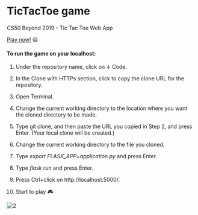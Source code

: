 # TicTacToe game

CS50 Beyond 2019 - Tic Tac Toe Web App

[Play now!](https://avital-tictactoe-game.herokuapp.com/ "Play now!")  :smiley:

#### To run the game on your localhost:

1. Under the repository name, click on &darr; Code.

2. In the Clone with HTTPs section, click to copy the clone URL for the repository.

3. Open Terminal.

4. Change the current working directory to the location where you want the cloned directory to be made.

5. Type git clone, and then paste the URL you copied in Step 2, and press Enter. (Your local clone will be created.)

6. Change the current working directory to the file you cloned.

7. Type *export FLASK_APP=application.py* and press Enter.

8. Type *flask run* and press Enter.

9. Press Ctrl+click on http://localhost:5000/.

10. Start to play :video_game:




![2](https://user-images.githubusercontent.com/57085913/94557756-a8b12200-0267-11eb-9abd-991aa6816e24.png)





